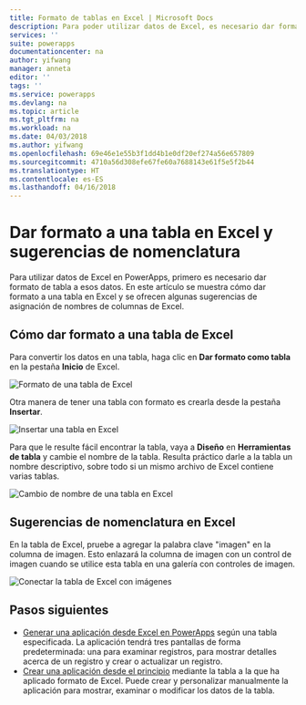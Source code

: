 ```yaml
---
title: Formato de tablas en Excel | Microsoft Docs
description: Para poder utilizar datos de Excel, es necesario dar formato a esos datos en una tabla. Agregar palabra clave "imagen" en los nombres de columna
services: ''
suite: powerapps
documentationcenter: na
author: yifwang
manager: anneta
editor: ''
tags: ''
ms.service: powerapps
ms.devlang: na
ms.topic: article
ms.tgt_pltfrm: na
ms.workload: na
ms.date: 04/03/2018
ms.author: yifwang
ms.openlocfilehash: 69e46e1e55b3f1dd4b1e0df20ef274a56e657809
ms.sourcegitcommit: 4710a56d308efe67fe60a7688143e61f5e5f2b44
ms.translationtype: HT
ms.contentlocale: es-ES
ms.lasthandoff: 04/16/2018
---
```

# <a name="format-a-table-in-excel-and-naming-tips"></a>Dar formato a una tabla en Excel y sugerencias de nomenclatura
Para utilizar datos de Excel en PowerApps, primero es necesario dar formato de tabla a esos datos. En este artículo se muestra cómo dar formato a una tabla en Excel y se ofrecen algunas sugerencias de asignación de nombres de columnas de Excel.

## <a name="how-to-format-a-table-in-excel"></a>Cómo dar formato a una tabla de Excel
Para convertir los datos en una tabla, haga clic en **Dar formato como tabla** en la pestaña **Inicio** de Excel.

![Formato de una tabla de Excel](./media/how-to-excel-tips/format-table.png)

Otra manera de tener una tabla con formato es crearla desde la pestaña **Insertar**.

![Insertar una tabla en Excel](./media/how-to-excel-tips/insert-table.png)

Para que le resulte fácil encontrar la tabla, vaya a **Diseño** en **Herramientas de tabla** y cambie el nombre de la tabla. Resulta práctico darle a la tabla un nombre descriptivo, sobre todo si un mismo archivo de Excel contiene varias tablas.

![Cambio de nombre de una tabla en Excel](./media/how-to-excel-tips/rename-table.png)

## <a name="naming-tips-in-excel"></a>Sugerencias de nomenclatura en Excel
En la tabla de Excel, pruebe a agregar la palabra clave "imagen" en la columna de imagen. Esto enlazará la columna de imagen con un control de imagen cuando se utilice esta tabla en una galería con controles de imagen.

![Conectar la tabla de Excel con imágenes](./media/how-to-excel-tips/connect-gallery.png)

## <a name="next-steps"></a>Pasos siguientes
* [Generar una aplicación desde Excel en PowerApps](get-started-create-from-data.md) según una tabla especificada. La aplicación tendrá tres pantallas de forma predeterminada: una para examinar registros, para mostrar detalles acerca de un registro y crear o actualizar un registro.
* [Crear una aplicación desde el principio](get-started-create-from-blank.md) mediante la tabla a la que ha aplicado formato de Excel. Puede crear y personalizar manualmente la aplicación para mostrar, examinar o modificar los datos de la tabla.

